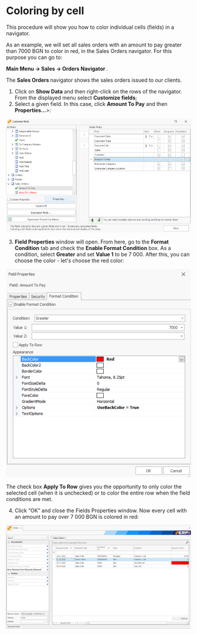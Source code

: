 # Coloring by cell

This procedure will show you how to color individual cells (fields) in a navigator.

As an example, we will set all sales orders with an amount to pay greater than 7000 BGN to color in red, in the Sales Orders navigator. For this purpose you can go to:

<b> Main Menu -> Sales -> Orders Navigator </b>.

The <b> Sales Orders </b> navigator shows the sales orders issued to our clients.

1.	Click on <b>Show Data</b> and then right-click on the rows of the navigator. From the displayed menu select <b>Customize fields</b>; 
2.	Select a given field. In this case, click **Amount To Pay** and then **Properties…**>: <br>

![Amount to pay](pictures/amount-to-pay.png)

3.	<b>Field Properties</b> window will open. From here, go to the <b>Format Condition</b> tab and check the <b>Enable Format Condition</b> box. As a condition, select <b>Greater</b> and set **Value 1** to be 7 000. After this, you can choose the color - let's choose the red color:

![Format condition](pictures/format-condition.png)

The check box <b>Apply To Row</b> gives you the opportunity to only color the selected cell (when it is unchecked) or to color the entire row when the field conditions are met.   

4.	Click “OK” and close the Fields Properties window. Now every cell with an amount to pay over 7 000 BGN is colored in red:
 
![Colored cell](pictures/colored-cell.png)

